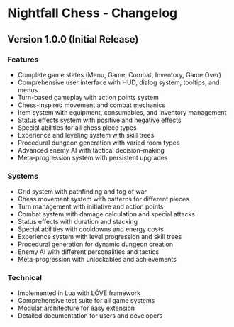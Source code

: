 # Nightfall Chess - Changelog

## Version 1.0.0 (Initial Release)

### Features
- Complete game states (Menu, Game, Combat, Inventory, Game Over)
- Comprehensive user interface with HUD, dialog system, tooltips, and menus
- Turn-based gameplay with action points system
- Chess-inspired movement and combat mechanics
- Item system with equipment, consumables, and inventory management
- Status effects system with positive and negative effects
- Special abilities for all chess piece types
- Experience and leveling system with skill trees
- Procedural dungeon generation with varied room types
- Advanced enemy AI with tactical decision-making
- Meta-progression system with persistent upgrades

### Systems
- Grid system with pathfinding and fog of war
- Chess movement system with patterns for different pieces
- Turn management with initiative and action points
- Combat system with damage calculation and special attacks
- Status effects with duration and stacking
- Special abilities with cooldowns and energy costs
- Experience system with level progression and skill trees
- Procedural generation for dynamic dungeon creation
- Enemy AI with different personalities and tactics
- Meta-progression with unlockables and achievements

### Technical
- Implemented in Lua with LÖVE framework
- Comprehensive test suite for all game systems
- Modular architecture for easy extension
- Detailed documentation for users and developers
